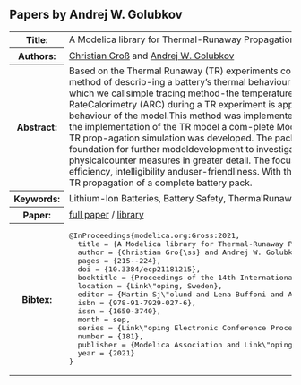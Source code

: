 ## Papers by Andrej W. Golubkov
<table><tr><th>Title:</th>
<td>A Modelica library for Thermal-Runaway Propagation in Lithium-Ion Batteries</td>
</tr>
<tr><th>Authors:</th>
<td>
<a href="/proceedings/authors/ChristianGross">Christian Groß</a> and <a href="/proceedings/authors/AndrejW.Golubkov">Andrej W. Golubkov</a></td>
</tr>
<tr><th>Abstract:</th>
<td>Based  on  the  Thermal  Runaway  (TR)  experiments  con-ducted  in  our  laboratory  a  simple  method  of  describ-ing  a  battery’s  thermal  behaviour  was  developed.Inthe  approach  -  which  we  callsimple tracing method-the temperature rate measurement from Accelerating RateCalorimetry  (ARC)  during  a  TR  experiment  is  approxi-mated to determine the thermal behaviour of the model.This method was implemented in Modelica using Dymola.Alongside  the  implementation  of  the  TR  model  a  com-plete Modelica package with useful models for TR prop-agation  simulation  was  developed.   The  package  called“BatterySafety”serves as a foundation for further modeldevelopment to investigate TR propagation and physicalcounter measures in greater detail.   The focus of all themodels in the package was efficiency,  intelligibility anduser-friendliness. With this approach we are able to simu-late TR propagation of a complete battery pack.</td></tr>
<tr><th>Keywords:</th>
<td>Lithium-Ion Batteries, Battery Safety, ThermalRunaway, Thermal Runaway Propagation</td></tr>
<tr><th>Paper:</th>
<td><a href="https://doi.org/10.3384/ecp21181215">full paper</a> / <a href="/proceedings/attachments/46_BatterySafety.zip">library</a></td>
</tr>
<tr><th>Bibtex:</th>
<td><pre>
@InProceedings{modelica.org:Gross:2021,
  title = {A Modelica library for Thermal-Runaway Propagation in Lithium-Ion Batteries},
  author = {Christian Gro{\ss} and Andrej W. Golubkov},
  pages = {215--224},
  doi = {10.3384/ecp21181215},
  booktitle = {Proceedings of the 14th International Modelica Conference},
  location = {Link\&quot;oping, Sweden},
  editor = {Martin Sj\&quot;olund and Lena Buffoni and Adrian Pop and Lennart Ochel},
  isbn = {978-91-7929-027-6},
  issn = {1650-3740},
  month = sep,
  series = {Link\&quot;oping Electronic Conference Proceedings},
  number = {181},
  publisher = {Modelica Association and Link\&quot;oping University Electronic Press},
  year = {2021}
}
</pre></td></tr>
</table><br>
